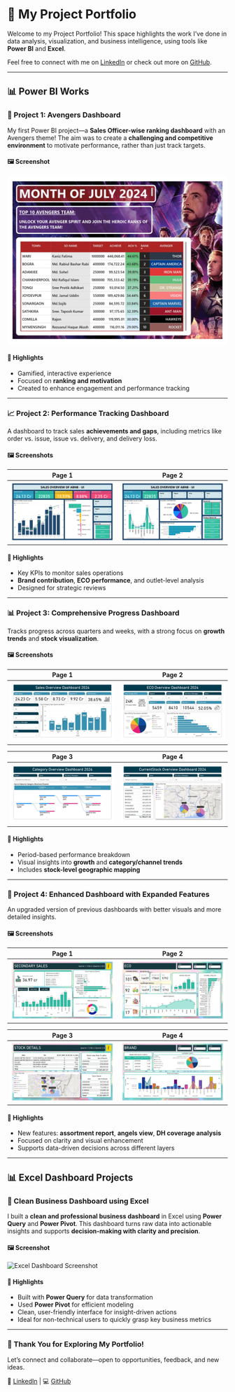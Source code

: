 # 📁 My Project Portfolio

Welcome to my Project Portfolio! This space highlights the work I’ve done in data analysis, visualization, and business intelligence, using tools like **Power BI** and **Excel**.

Feel free to connect with me on [LinkedIn](https://www.linkedin.com/in/farabi-hsn/) or check out more on [GitHub](https://github.com/Farabi1096/).

---

## 📊 Power BI Works

### 🚀 Project 1: Avengers Dashboard  
My first Power BI project—a **Sales Officer-wise ranking dashboard** with an Avengers theme! The aim was to create a **challenging and competitive environment** to motivate performance, rather than just track targets.

#### 🖼️ Screenshot  
![Avengers Dashboard Screenshot](images/Avenger%20Dashboard_page-0001.jpg)

#### 📝 Highlights  
- Gamified, interactive experience  
- Focused on **ranking and motivation**  
- Created to enhance engagement and performance tracking  

---

### 📈 Project 2: Performance Tracking Dashboard  
A dashboard to track sales **achievements and gaps**, including metrics like order vs. issue, issue vs. delivery, and delivery loss.

#### 🖼️ Screenshots  

| Page 1 | Page 2 |
|--------|--------|
| ![Page 1](images/Sale%20Overview%20Dashboard_Second%20Project_page-0001.jpg) | ![Page 2](images/Sale%20Overview%20Dashboard_Second%20Project_page-0002.jpg) |

#### 📝 Highlights  
- Key KPIs to monitor sales operations  
- **Brand contribution**, **ECO performance**, and outlet-level analysis  
- Designed for strategic reviews  

---

### 📊 Project 3: Comprehensive Progress Dashboard  
Tracks progress across quarters and weeks, with a strong focus on **growth trends** and **stock visualization**.

#### 🖼️ Screenshots  

| Page 1 | Page 2 |
|--------|--------|
| ![Page 1](images/Sale%20Overview%20Dashboard_Third%20Project_page-0001.jpg) | ![Page 2](images/Sale%20Overview%20Dashboard_Third%20Project_page-0002.jpg) |

| Page 3 | Page 4 |
|--------|--------|
| ![Page 3](images/Sale%20Overview%20Dashboard_Third%20Project_page-0003.jpg) | ![Page 4](images/Sale%20Overview%20Dashboard_Third%20Project_page-0004.jpg) |

#### 📝 Highlights  
- Period-based performance breakdown  
- Visual insights into **growth** and **category/channel trends**  
- Includes **stock-level geographic mapping**  

---

### 📌 Project 4: Enhanced Dashboard with Expanded Features  
An upgraded version of previous dashboards with better visuals and more detailed insights.

#### 🖼️ Screenshots  

| Page 1 | Page 2 |
|--------|--------|
| ![Page 1](images/Sale%20Overview%20Dashboard_Fourth%20Project_page-0001.jpg) | ![Page 2](images/Sale%20Overview%20Dashboard_Fourth%20Project_page-0002.jpg) |

| Page 3 | Page 4 |
|--------|--------|
| ![Page 3](images/Sale%20Overview%20Dashboard_Fourth%20Project_page-0003.jpg) | ![Page 4](images/Sale%20Overview%20Dashboard_Fourth%20Project_page-0004.jpg) |

#### 📝 Highlights  
- New features: **assortment report**, **angels view**, **DH coverage analysis**  
- Focused on clarity and visual enhancement  
- Supports data-driven decisions across different layers  

---

## 📊 Excel Dashboard Projects

### 📌 Clean Business Dashboard using Excel  
I built a **clean and professional business dashboard** in Excel using **Power Query** and **Power Pivot**. This dashboard turns raw data into actionable insights and supports **decision-making with clarity and precision**.

#### 🖼️ Screenshot  
![Excel Dashboard Screenshot](images/excel-dashboard.jpg)

#### 📝 Highlights  
- Built with **Power Query** for data transformation  
- Used **Power Pivot** for efficient modeling  
- Clean, user-friendly interface for insight-driven actions  
- Ideal for non-technical users to quickly grasp key business metrics  

---

### 🙌 Thank You for Exploring My Portfolio!  
Let’s connect and collaborate—open to opportunities, feedback, and new ideas.

🔗 [LinkedIn](https://www.linkedin.com/in/farabi-hsn/) | 💻 [GitHub](https://github.com/Farabi1096/)
